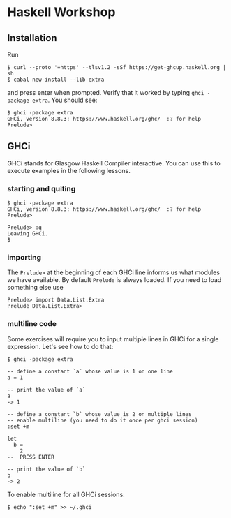 # Haskell Workshop

## Installation

Run

```
$ curl --proto '=https' --tlsv1.2 -sSf https://get-ghcup.haskell.org | sh
$ cabal new-install --lib extra
```

and press enter when prompted.
Verify that it worked by typing `ghci -package extra`. You should see:

```
$ ghci -package extra
GHCi, version 8.8.3: https://www.haskell.org/ghc/  :? for help
Prelude>
```

## GHCi

GHCi stands for Glasgow Haskell Compiler interactive. You can use this to execute examples in the following lessons.

### starting and quiting

```
$ ghci -package extra
GHCi, version 8.8.3: https://www.haskell.org/ghc/  :? for help
Prelude>
```

```
Prelude> :q
Leaving GHCi.
$
```

### importing

The `Prelude>` at the beginning of each GHCi line informs us what modules we have available. By default `Prelude` is always loaded. If you need to load something else use

```
Prelude> import Data.List.Extra
Prelude Data.List.Extra>
```

### multiline code

Some exercises will require you to input multiple lines in GHCi for a single expression. Let's see how to do that:

```
$ ghci -package extra

-- define a constant `a` whose value is 1 on one line
a = 1

-- print the value of `a`
a
-> 1

-- define a constant `b` whose value is 2 on multiple lines
-- enable multiline (you need to do it once per ghci session)
:set +m

let
  b =
    2
--  PRESS ENTER

-- print the value of `b`
b
-> 2
```

To enable multiline for all GHCi sessions:
```
$ echo ":set +m" >> ~/.ghci
```


